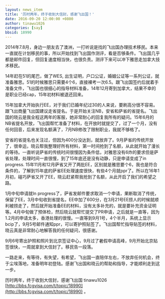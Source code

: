 ```yaml
---
layout: news_item
title: '历时两年，终于收到大信封，感谢飞出国！'
date: 2016-09-20 12:00:00 +0800
author: tinawu1026
categories: [say]
bbsid: 18990
---
```


2014年7.8月，身边一朋友去了澳洲，一打听说是找的飞出国办理技术移民。本来一直就在计划移民的事，所以开始找到飞出国作测评，看是否够条件。飞出国几乎都是邮件回复，但回复速度相当快，也很负责。测评下来可以冲下雅思走加拿大技术移民。

14年赶在51的尾巴，做了WES, 出生证明，户口公证，婚姻公证等一系列公证，就准备雅思。51的时候雅思只需要4个6，直接裸考一次6.5。跟飞出国签约后就着手准备文件，飞出国也很细心的指导材料准备，14年12月寄到加拿大，结果不幸的是职业已经cap，15年初材料被退还回来。

15年加拿大开始执行EE，对于我们已婚年纪过30的人来说，要刷高分很不容易。跟飞出商量飞出国建议走省提名。于是开始关注NB，安省和萨省的省提名。飞出国的晓云是我全程这两年的客服，她非常耐心的回复我所有的疑问。15年6月的NB省提名开放，飞出国帮忙准备了材料，在开放时就提交了，过了一个月，没有任何回音，后来发现名额满了，7月NB修改了限制职业，我就不够格了。

安省的省提名也关注过，但因为400分没达到，就放弃了。9月萨省的传统开放了，很幸运，晓云帮我整理好所有材料，第一时间抢到了名额，从此就开始了漫长的等待。一直听说萨省的传统时间很慢因为条件低，对雅思没有6炸的要求但是萨省处理，处理时间一直很慢，到了15年底还是没有动静，只是申请变成了in progress. 15年11月和12月萨省又开了两批EE，区别就是雅思要个6，我也是符合条件的，了解到15年底的萨省EE处理速度很快，有些4个月就ppr了。所以在16年1月初，碰巧萨省又开了EE，晓云赶紧帮我抢到了名额，从此开启了我们的希望之路。

1月中旬申请就In progress了，萨省发邮件要求取消一个申请，果断取消了传统，保留了EE，3月中旬收到省提名，EE中加了600分，在3月21号EE捞人的时候就顺利被捞走了，然后就开始准备EE的材料，没有太多补充的，就是要补充资金证明等。4月中旬做了预体检，然后晓云就帮忙提交了PR申请，之后就是一直等，因为1.2月的申请太多，香港处理的很慢。一直等到9月1号，4个半月，系统上显示bcip了，9月5号邮件通知ppr，可以寄护照贴签了。飞出国帮忙指导贴签的材料，晓云真是非常耐心地解答我的任何疑问，很感谢。

9月6号寄出护照和照片到北京签证中心，9月过了暑假申请高峰，9月开始北京贴签很快，一周就拿到大信封了。移民告一段落。

一路走来，有等待，有失望，有希望，飞出国一直陪伴左右，不放弃任何机会，终于尘埃落地，准备明年初登陆。感谢飞出国和晓云的帮助和指导，才能顺利走到这一步。

历时两年，终于收到大信封，感谢飞出国 tinawu1026 [http://bbs.fcgvisa.com/t/topic/18990](http://bbs.fcgvisa.com/t/topic/18990) 。